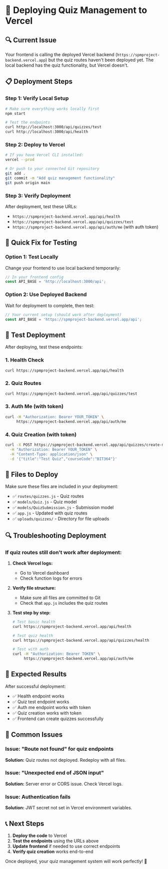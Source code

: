 # 🚀 Deploying Quiz Management to Vercel

## 🔍 Current Issue

Your frontend is calling the deployed Vercel backend (`https://spmproject-backend.vercel.app`) but the quiz routes haven't been deployed yet. The local backend has the quiz functionality, but Vercel doesn't.

## 📋 Deployment Steps

### Step 1: Verify Local Setup
```bash
# Make sure everything works locally first
npm start

# Test the endpoints
curl http://localhost:3000/api/quizzes/test
curl http://localhost:3000/api/health
```

### Step 2: Deploy to Vercel
```bash
# If you have Vercel CLI installed:
vercel --prod

# Or push to your connected Git repository
git add .
git commit -m "Add quiz management functionality"
git push origin main
```

### Step 3: Verify Deployment
After deployment, test these URLs:
- `https://spmproject-backend.vercel.app/api/health`
- `https://spmproject-backend.vercel.app/api/quizzes/test`
- `https://spmproject-backend.vercel.app/api/auth/me` (with auth token)

## 🔧 Quick Fix for Testing

### Option 1: Test Locally
Change your frontend to use local backend temporarily:
```javascript
// In your frontend config
const API_BASE = 'http://localhost:3000/api';
```

### Option 2: Use Deployed Backend
Wait for deployment to complete, then test:
```javascript
// Your current setup (should work after deployment)
const API_BASE = 'https://spmproject-backend.vercel.app/api';
```

## 🧪 Test Deployment

After deploying, test these endpoints:

### 1. Health Check
```bash
curl https://spmproject-backend.vercel.app/api/health
```

### 2. Quiz Routes
```bash
curl https://spmproject-backend.vercel.app/api/quizzes/test
```

### 3. Auth Me (with token)
```bash
curl -H "Authorization: Bearer YOUR_TOKEN" \
     https://spmproject-backend.vercel.app/api/auth/me
```

### 4. Quiz Creation (with token)
```bash
curl -X POST https://spmproject-backend.vercel.app/api/quizzes/create-minimal \
  -H "Authorization: Bearer YOUR_TOKEN" \
  -H "Content-Type: application/json" \
  -d '{"title":"Test Quiz","courseCode":"BIT364"}'
```

## 📁 Files to Deploy

Make sure these files are included in your deployment:
- ✅ `routes/quizzes.js` - Quiz routes
- ✅ `models/Quiz.js` - Quiz model
- ✅ `models/QuizSubmission.js` - Submission model
- ✅ `app.js` - Updated with quiz routes
- ✅ `uploads/quizzes/` - Directory for file uploads

## 🔍 Troubleshooting Deployment

### If quiz routes still don't work after deployment:

1. **Check Vercel logs:**
   - Go to Vercel dashboard
   - Check function logs for errors

2. **Verify file structure:**
   - Make sure all files are committed to Git
   - Check that `app.js` includes the quiz routes

3. **Test step by step:**
   ```bash
   # Test basic health
   curl https://spmproject-backend.vercel.app/api/health
   
   # Test quiz health
   curl https://spmproject-backend.vercel.app/api/quizzes/health
   
   # Test with auth
   curl -H "Authorization: Bearer TOKEN" \
        https://spmproject-backend.vercel.app/api/auth/me
   ```

## 🎯 Expected Results

After successful deployment:
- ✅ Health endpoint works
- ✅ Quiz test endpoint works
- ✅ Auth me endpoint works with token
- ✅ Quiz creation works with token
- ✅ Frontend can create quizzes successfully

## 🚨 Common Issues

### Issue: "Route not found" for quiz endpoints
**Solution:** Quiz routes not deployed. Redeploy with all files.

### Issue: "Unexpected end of JSON input"
**Solution:** Server error or CORS issue. Check Vercel logs.

### Issue: Authentication fails
**Solution:** JWT secret not set in Vercel environment variables.

## 📞 Next Steps

1. **Deploy the code** to Vercel
2. **Test the endpoints** using the URLs above
3. **Update frontend** if needed to use correct endpoints
4. **Verify quiz creation** works end-to-end

Once deployed, your quiz management system will work perfectly! 🎉